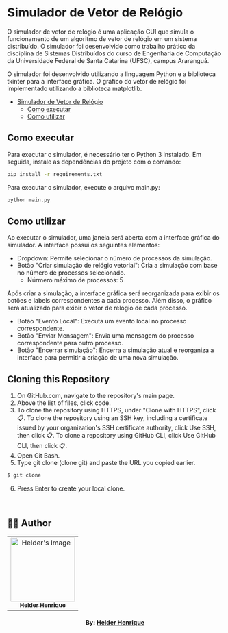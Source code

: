 # Simulador de Vetor de Relógio

O simulador de vetor de relógio é uma aplicação GUI que simula o funcionamento de um algoritmo de vetor de relógio em um sistema distribuído. O simulador foi desenvolvido como trabalho prático da disciplina de Sistemas Distribuídos do curso de Engenharia de Computação da Universidade Federal de Santa Catarina (UFSC), campus Araranguá.

O simulador foi desenvolvido utilizando a linguagem Python e a biblioteca tkinter para a interface gráfica. O gráfico do vetor de relógio foi implementado utilizando a biblioteca matplotlib.

-   [Simulador de Vetor de Relógio](#simulador-de-vetor-de-relógio)
    -   [Como executar](#como-executar)
    -   [Como utilizar](#como-utilizar)

## Como executar

Para executar o simulador, é necessário ter o Python 3 instalado. Em seguida, instale as dependências do projeto com o comando:

```bash
pip install -r requirements.txt
```

Para executar o simulador, execute o arquivo main.py:

```bash
python main.py
```

## Como utilizar

Ao executar o simulador, uma janela será aberta com a interface gráfica do simulador. A interface possui os seguintes elementos:

-   Dropdown: Permite selecionar o número de processos da simulação.
-   Botão "Criar simulação de relógio vetorial": Cria a simulação com base no número de processos selecionado.
    -   Núrmero máximo de processos: 5

Após criar a simulação, a interface gráfica será reorganizada para exibir os botões e labels correspondentes a cada processo. Além disso, o gráfico será atualizado para exibir o vetor de relógio de cada processo.

-   Botão "Evento Local": Executa um evento local no processo correspondente.
-   Botão "Enviar Mensagem": Envia uma mensagem do processo correspondente para outro processo.
-   Botão "Encerrar simulação": Encerra a simulação atual e reorganiza a interface para permitir a criação de uma nova simulação.

## Cloning this Repository

1. On GitHub.com, navigate to the repository's main page.
2. Above the list of files, click code.
3. To clone the repository using HTTPS, under "Clone with HTTPS", click 📋. To clone the repository using an SSH key, including a certificate issued by your organization's SSH certificate authority, click Use SSH, then click 📋. To clone a repository using GitHub CLI, click Use GitHub CLI, then click 📋.
4. Open Git Bash.
5. Type git clone (clone git) and paste the URL you copied earlier.

```c
$ git clone
```

6. Press Enter to create your local clone.

<br>

## 👨‍💻 Author

<table align="center">
    <tr>
        <td align="center">
            <a href="https://github.com/theHprogrammer">
                <img src="https://avatars.githubusercontent.com/u/79870881?v=4" width="150px;" alt="Helder's Image" />
                <br />
                <sub><b>Helder Henrique</b></sub>
            </a>
        </td>    
    </tr>
</table>
<h4 align="center">
   By: <a href="https://www.linkedin.com/in/theHprogrammer/" target="_blank"> Helder Henrique </a>
</h4>
